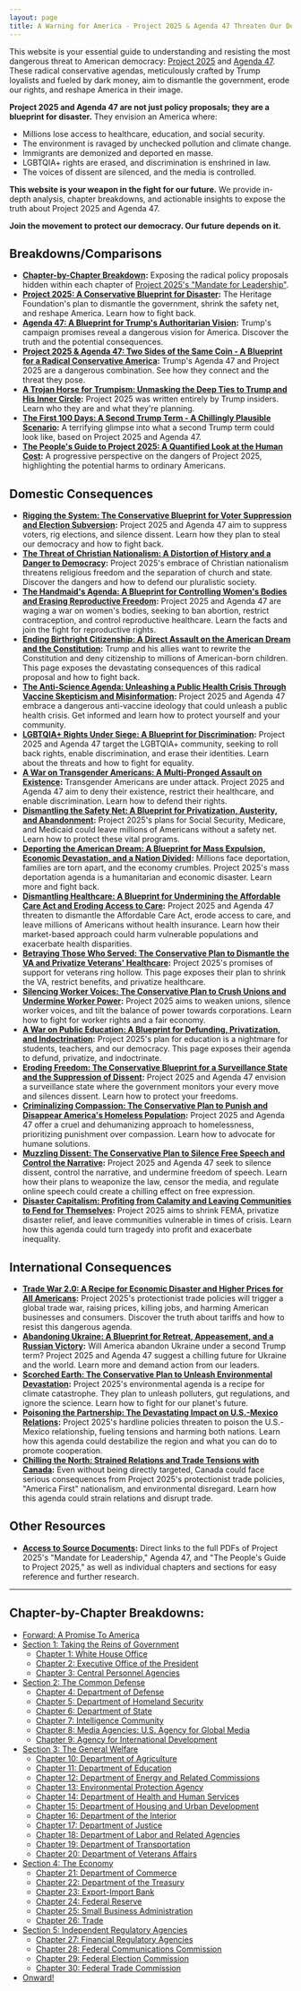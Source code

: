 ```yaml
---
layout: page
title: A Warning for America - Project 2025 & Agenda 47 Threaten Our Democracy
---
```


This website is your essential guide to understanding and resisting the most dangerous threat to American democracy: [Project 2025](https://www.project2025.org/) and [Agenda 47](https://www.donaldjtrump.com/agenda47). These radical conservative agendas, meticulously crafted by Trump loyalists and fueled by dark money, aim to dismantle the government, erode our rights, and reshape America in their image.

**Project 2025 and Agenda 47 are not just policy proposals; they are a blueprint for disaster.** They envision an America where:

* Millions lose access to healthcare, education, and social security.
* The environment is ravaged by unchecked pollution and climate change.
* Immigrants are demonized and deported en masse.
* LGBTQIA+ rights are erased, and discrimination is enshrined in law.
* The voices of dissent are silenced, and the media is controlled.

**This website is your weapon in the fight for our future.** We provide in-depth analysis, chapter breakdowns, and actionable insights to expose the truth about Project 2025 and Agenda 47.

**Join the movement to protect our democracy. Our future depends on it.**

## Breakdowns/Comparisons

* **[Chapter-by-Chapter Breakdown](#chapter-by-chapter-breakdowns):**  Exposing the radical policy proposals hidden within each chapter of [Project 2025's "Mandate for Leadership"](https://static.project2025.org/2025_MandateForLeadership_FULL.pdf).
* **[Project 2025: A Conservative Blueprint for Disaster](./project_2025/detailed_breakdown.md):**  The Heritage Foundation's plan to dismantle the government, shrink the safety net, and reshape America. Learn how to fight back.
* **[Agenda 47: A Blueprint for Trump's Authoritarian Vision](./agenda_47/detailed_breakdown.md):**  Trump's campaign promises reveal a dangerous vision for America. Discover the truth and the potential consequences.
* **[Project 2025 & Agenda 47: Two Sides of the Same Coin - A Blueprint for a Radical Conservative America](./agenda_47/agenda_47_vs_project_2025.md):**  Trump's Agenda 47 and Project 2025 are a dangerous combination. See how they connect and the threat they pose. 
* **[A Trojan Horse for Trumpism: Unmasking the Deep Ties to Trump and His Inner Circle](./project_2025/authors/trumps_connections.md):**  Project 2025 was written entirely by Trump insiders. Learn who they are and what they're planning. 
* **[The First 100 Days: A Second Trump Term - A Chillingly Plausible Scenario](./project_2025/the_first_100_days.md):**  A terrifying glimpse into what a second Trump term could look like, based on Project 2025 and Agenda 47.
* **[The People's Guide to Project 2025: A Quantified Look at the Human Cost](./project_2025/the_peoples_guide_to_project_2025.md):**  A progressive perspective on the dangers of Project 2025, highlighting the potential harms to ordinary Americans.

## Domestic Consequences

* **[Rigging the System: The Conservative Blueprint for Voter Suppression and Election Subversion](./consequences/domestic/voting_rights.md):**  Project 2025 and Agenda 47 aim to suppress voters, rig elections, and silence dissent. Learn how they plan to steal our democracy and how to fight back.
* **[The Threat of Christian Nationalism: A Distortion of History and a Danger to Democracy](./consequences/domestic/christian_nationalism.md):** Project 2025's embrace of Christian nationalism threatens religious freedom and the separation of church and state. Discover the dangers and how to defend our pluralistic society.
* **[The Handmaid's Agenda: A Blueprint for Controlling Women's Bodies and Erasing Reproductive Freedom](./consequences/domestic/abortion_ivf_contraception_access.md):** Project 2025 and Agenda 47 are waging a war on women's bodies, seeking to ban abortion, restrict contraception, and control reproductive healthcare. Learn the facts and join the fight for reproductive rights.
* **[Ending Birthright Citizenship: A Direct Assault on the American Dream and the Constitution](./consequences/domestic/birthright_citizenship.md):** Trump and his allies want to rewrite the Constitution and deny citizenship to millions of American-born children. This page exposes the devastating consequences of this radical proposal and how to fight back.
* **[The Anti-Science Agenda: Unleashing a Public Health Crisis Through Vaccine Skepticism and Misinformation](./consequences/domestic/anti_vaxx.md):** Project 2025 and Agenda 47 embrace a dangerous anti-vaccine ideology that could unleash a public health crisis. Get informed and learn how to protect yourself and your community.
* **[LGBTQIA+ Rights Under Siege: A Blueprint for Discrimination](./consequences/domestic/lgbtqi_rights.md):** Project 2025 and Agenda 47 target the LGBTQIA+ community, seeking to roll back rights, enable discrimination, and erase their identities. Learn about the threats and how to fight for equality.
* **[A War on Transgender Americans: A Multi-Pronged Assault on Existence](./consequences/domestic/trans_rights.md):** Transgender Americans are under attack. Project 2025 and Agenda 47 aim to deny their existence, restrict their healthcare, and enable discrimination. Learn how to defend their rights.
* **[Dismantling the Safety Net: A Blueprint for Privatization, Austerity, and Abandonment](./consequences/domestic/social_security_medicare_and_medicaid.md):** Project 2025's plans for Social Security, Medicare, and Medicaid could leave millions of Americans without a safety net. Learn how to protect these vital programs.
* **[Deporting the American Dream: A Blueprint for Mass Expulsion, Economic Devastation, and a Nation Divided](./consequences/international/mass_deportations.md):**  Millions face deportation, families are torn apart, and the economy crumbles. Project 2025's mass deportation agenda is a humanitarian and economic disaster. Learn more and fight back.
* **[Dismantling Healthcare: A Blueprint for Undermining the Affordable Care Act and Eroding Access to Care](./consequences/domestic/healthcare.md):**  Project 2025 and Agenda 47 threaten to dismantle the Affordable Care Act, erode access to care, and leave millions of Americans without health insurance. Learn how their market-based approach could harm vulnerable populations and exacerbate health disparities.
* **[Betraying Those Who Served: The Conservative Plan to Dismantle the VA and Privatize Veterans' Healthcare](./consequences/domestic/veterans_affairs.md):** Project 2025's promises of support for veterans ring hollow. This page exposes their plan to shrink the VA, restrict benefits, and privatize healthcare.
* **[Silencing Worker Voices: The Conservative Plan to Crush Unions and Undermine Worker Power](./consequences/domestic/unions.md):** Project 2025 aims to weaken unions, silence worker voices, and tilt the balance of power towards corporations. Learn how to fight for worker rights and a fair economy.
* **[A War on Public Education: A Blueprint for Defunding, Privatization, and Indoctrination](./consequences/domestic/public_education.md):** Project 2025's plan for education is a nightmare for students, teachers, and our democracy. This page exposes their agenda to defund, privatize, and indoctrinate.
* **[Eroding Freedom: The Conservative Blueprint for a Surveillance State and the Suppression of Dissent](./consequences/domestic/civil_liberties.md):** Project 2025 and Agenda 47 envision a surveillance state where the government monitors your every move and silences dissent. Learn how to protect your freedoms.
* **[Criminalizing Compassion: The Conservative Plan to Punish and Disappear America's Homeless Population](./consequences/domestic/homelessness.md):** Project 2025 and Agenda 47 offer a cruel and dehumanizing approach to homelessness, prioritizing punishment over compassion. Learn how to advocate for humane solutions.
* **[Muzzling Dissent: The Conservative Plan to Silence Free Speech and Control the Narrative](./consequences/domestic/free_speech.md):**  Project 2025 and Agenda 47 seek to silence dissent, control the narrative, and undermine freedom of speech. Learn how their plans to weaponize the law, censor the media, and regulate online speech could create a chilling effect on free expression.
* **[Disaster Capitalism: Profiting from Calamity and Leaving Communities to Fend for Themselves](./consequences/domestic/disaster_relief.md):** Project 2025 aims to shrink FEMA, privatize disaster relief, and leave communities vulnerable in times of crisis. Learn how this agenda could turn tragedy into profit and exacerbate inequality.

## International Consequences

* **[Trade War 2.0: A Recipe for Economic Disaster and Higher Prices for All Americans](./consequences/international/trade_war.md):** Project 2025's protectionist trade policies will trigger a global trade war, raising prices, killing jobs, and harming American businesses and consumers. Discover the truth about tariffs and how to resist this dangerous agenda.
* **[Abandoning Ukraine: A Blueprint for Retreat, Appeasement, and a Russian Victory](./consequences/international/ukraine.md):** Will America abandon Ukraine under a second Trump term? Project 2025 and Agenda 47 suggest a chilling future for Ukraine and the world. Learn more and demand action from our leaders.
* **[Scorched Earth: The Conservative Plan to Unleash Environmental Devastation](./consequences/international/the_environment.md):** Project 2025's environmental agenda is a recipe for climate catastrophe. They plan to unleash polluters, gut regulations, and ignore the science. Learn how to fight for our planet's future.
* **[Poisoning the Partnership: The Devastating Impact on U.S.-Mexico Relations](./consequences/international/mexico.md):**  Project 2025's hardline policies threaten to poison the U.S.-Mexico relationship, fueling tensions and harming both nations. Learn how this agenda could destabilize the region and what you can do to promote cooperation. 
* **[Chilling the North: Strained Relations and Trade Tensions with Canada](./consequences/international/canada.md):**  Even without being directly targeted, Canada could face serious consequences from Project 2025's protectionist trade policies, "America First" nationalism, and environmental disregard. Learn how this agenda could strain relations and disrupt trade.

## Other Resources

* **[Access to Source Documents](./documents/sources.md):** Direct links to the full PDFs of Project 2025's "Mandate for Leadership," Agenda 47, and "The People's Guide to Project 2025," as well as individual chapters and sections for easy reference and further research.

----

## Chapter-by-Chapter Breakdowns:

* [Forward: A Promise To America](./project_2025/mandate_for_leadership/foreward.md)
* [Section 1: Taking the Reins of Government](./project_2025/mandate_for_leadership/section_1.md)
	* [Chapter 1: White House Office](./project_2025/mandate_for_leadership/chapter_1.md)
	* [Chapter 2: Executive Office of the President](./project_2025/mandate_for_leadership/chapter_2.md)
	* [Chapter 3: Central Personnel Agencies](./project_2025/mandate_for_leadership/chapter_3.md)
* [Section 2: The Common Defense](./project_2025/mandate_for_leadership/section_2.md)
	* [Chapter 4: Department of Defense](./project_2025/mandate_for_leadership/chapter_4.md)
	* [Chapter 5: Department of Homeland Security](./project_2025/mandate_for_leadership/chapter_5.md)
	* [Chapter 6: Department of State](./project_2025/mandate_for_leadership/chapter_6.md)
	* [Chapter 7: Intelligence Community](./project_2025/mandate_for_leadership/chapter_7.md)
	* [Chapter 8: Media Agencies: U.S. Agency for Global Media](./project_2025/mandate_for_leadership/chapter_8.md)
	* [Chapter 9: Agency for International Development](./project_2025/mandate_for_leadership/chapter_9.md)
* [Section 3: The General Welfare](./project_2025/mandate_for_leadership/section_3.md)
	* [Chapter 10: Department of Agriculture](./project_2025/mandate_for_leadership/chapter_10.md)
	* [Chapter 11: Department of Education](./project_2025/mandate_for_leadership/chapter_11.md)
	* [Chapter 12: Department of Energy and Related Commissions](./project_2025/mandate_for_leadership/chapter_12.md)
	* [Chapter 13: Environmental Protection Agency](./project_2025/mandate_for_leadership/chapter_13.md)
	* [Chapter 14: Department of Health and Human Services](./project_2025/mandate_for_leadership/chapter_14.md)
	* [Chapter 15: Department of Housing and Urban Development](./project_2025/mandate_for_leadership/chapter_15.md)
	* [Chapter 16: Department of the Interior](./project_2025/mandate_for_leadership/chapter_16.md)
	* [Chapter 17: Department of Justice](./project_2025/mandate_for_leadership/chapter_17.md)
	* [Chapter 18: Department of Labor and Related Agencies](./project_2025/mandate_for_leadership/chapter_18.md)
	* [Chapter 19: Department of Transportation](./project_2025/mandate_for_leadership/chapter_19.md)
	* [Chapter 20: Department of Veterans Affairs](./project_2025/mandate_for_leadership/chapter_20.md)
* [Section 4: The Economy](./project_2025/mandate_for_leadership/section_4.md)
	* [Chapter 21: Department of Commerce](./project_2025/mandate_for_leadership/chapter_21.md)
	* [Chapter 22: Department of the Treasury](./project_2025/mandate_for_leadership/chapter_22.md)
	* [Chapter 23: Export-Import Bank](./project_2025/mandate_for_leadership/chapter_23.md)
	* [Chapter 24: Federal Reserve](./project_2025/mandate_for_leadership/chapter_24.md)
	* [Chapter 25: Small Business Administration](./project_2025/mandate_for_leadership/chapter_25.md)
	* [Chapter 26: Trade](./project_2025/mandate_for_leadership/chapter_26.md)
* [Section 5: Independent Regulatory Agencies](./project_2025/mandate_for_leadership/section_5.md)
	* [Chapter 27: Financial Regulatory Agencies](./project_2025/mandate_for_leadership/chapter_27.md)
	* [Chapter 28: Federal Communications Commission](./project_2025/mandate_for_leadership/chapter_28.md)
	* [Chapter 29: Federal Election Commission](./project_2025/mandate_for_leadership/chapter_29.md)
	* [Chapter 30: Federal Trade Commission](./project_2025/mandate_for_leadership/chapter_30.md)
* [Onward!](./project_2025/mandate_for_leadership/onward.md)
